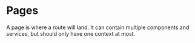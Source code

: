 # Pages

A page is where a route will land. It can contain multiple components and services, but should only have one context at most.
